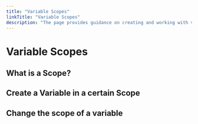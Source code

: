 ```yaml
---
title: "Variable Scopes"
linkTitle: "Variable Scopes"
description: "The page provides guidance on creating and working with variables in different scopes"
---
```

# Variable Scopes

## What is a Scope?

## Create a Variable in a certain Scope

## Change the scope of a variable
